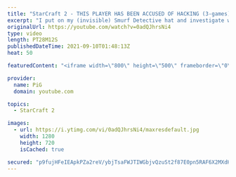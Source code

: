```yaml
---
title: "StarCraft 2 - THIS PLAYER HAS BEEN ACCUSED OF HACKING (3-games) | Smurf Detective #5"
excerpt: "I put on my (invisible) Smurf Detective hat and investigate whether any of these 3 replays show smurf douchebaggery. First up, a drunk Zerg accuses a Terran of liking the smell of his own farts...  🔥New Community Submission Series: SMURF DETECTIVE! So you think you have faced a Smurf. Send in your replay"
originalUrl: https://youtube.com/watch?v=0adQJhrsNi4
type: video
length: PT28M12S
publishedDateTime: 2021-09-10T01:48:13Z
heat: 50

featuredContent: "<iframe width=\"800\" height=\"500\" frameborder=\"0\" src=\"https://www.youtube.com/embed/0adQJhrsNi4\" allow=\"accelerometer; autoplay; encrypted-media; gyroscope; picture-in-picture\" allowfullscreen></iframe>"

provider:
  name: PiG
  domain: youtube.com

topics:
  - StarCraft 2

images:
  - url: https://i.ytimg.com/vi/0adQJhrsNi4/maxresdefault.jpg
    width: 1280
    height: 720
    isCached: true

secured: "p9fujHFeIEApkPZa2reV/ybjTsaFWJTIWGbjvQzuSt2f87E0pn5RAF6X2MXdHI+KUBVtxETaYAAaxLYLQCAyW7TlnhhN6uUVbMLL2cnbutQ7Y09wWNCcd6ZZJBG0/ykEWc8r9P7lLlg60pUd+MYPKWQ3dJPTun66qYdHOOl/hMFiyMwU6O/D68rC4pE2aS3Ix4jeDdFp02eh1W2ScgcRCUh3PlmVBIZJg3N2wiP+Wf9kU0HevY2BnVtogGrjfZ1azpeReWci9aCVtPEV+iXYpi821rwNs01frVL69P0pGA/g5gFvn7Rd8VNC1PYmkxtMr/z2CrhVuEz47LXQzj2UA5YtLdudfnLHAmHwI1oeMVUCO8ap6khtYfh0gIFoz2X0IDXJOgeM9vLlsoUehhGrxuMhx1JChcRgw2THHsB+Igg=;QHyMUGJK520m0fhi08N9mw=="
---
```


